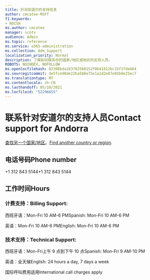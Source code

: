 ```yaml
---
title: 针对安道尔的支持信息
author: cmcatee-MSFT
f1.keywords:
- NOCSH
ms.author: cmcatee
manager: scotv
audience: Admin
ms.topic: reference
ms.service: o365-administration
ms.collection: Adm_Support
localization_priority: Normal
description: 了解如何联系你的国家/地区或地区的支持人员。
ROBOTS: NOINDEX, NOFOLLOW
ms.openlocfilehash: 02308bda163702560152f8641812bc15f1fde864
ms.sourcegitcommit: de5fce90de22ba588e75e1a1d2e87e03b9e25ec7
ms.translationtype: MT
ms.contentlocale: zh-CN
ms.lasthandoff: 05/10/2021
ms.locfileid: "52296655"
---
```

# <a name="contact-support-for-andorra"></a><span data-ttu-id="03b5b-103">联系针对安道尔的支持人员</span><span class="sxs-lookup"><span data-stu-id="03b5b-103">Contact support for Andorra</span></span>

<span data-ttu-id="03b5b-104">[查找另一个国家/地区](../../business-video/get-help-support.md)。</span><span class="sxs-lookup"><span data-stu-id="03b5b-104">[Find another country or region](../../business-video/get-help-support.md).</span></span>

## <a name="phone-number"></a><span data-ttu-id="03b5b-105">电话号码</span><span class="sxs-lookup"><span data-stu-id="03b5b-105">Phone number</span></span>
<span data-ttu-id="03b5b-106">+1 312 843 5144</span><span class="sxs-lookup"><span data-stu-id="03b5b-106">+1 312 843 5144</span></span>

## <a name="hours"></a><span data-ttu-id="03b5b-107">工作时间</span><span class="sxs-lookup"><span data-stu-id="03b5b-107">Hours</span></span>
### <a name="billing-support"></a><span data-ttu-id="03b5b-108">计费支持：</span><span class="sxs-lookup"><span data-stu-id="03b5b-108">Billing Support:</span></span>

<span data-ttu-id="03b5b-109">西班牙语：Mon-Fri 10 AM-6 PM</span><span class="sxs-lookup"><span data-stu-id="03b5b-109">Spanish: Mon-Fri 10 AM-6 PM</span></span>

<span data-ttu-id="03b5b-110">英语：Mon-Fri 10 AM-6 PM</span><span class="sxs-lookup"><span data-stu-id="03b5b-110">English: Mon-Fri 10 AM-6 PM</span></span>

### <a name="technical-support"></a><span data-ttu-id="03b5b-111">技术支持：</span><span class="sxs-lookup"><span data-stu-id="03b5b-111">Technical Support:</span></span>

<span data-ttu-id="03b5b-112">西班牙语：Mon-Fri上午 9 点到下午 10 点</span><span class="sxs-lookup"><span data-stu-id="03b5b-112">Spanish: Mon-Fri 9 AM-10 PM</span></span>

<span data-ttu-id="03b5b-113">英语：全天候</span><span class="sxs-lookup"><span data-stu-id="03b5b-113">English: 24 hours a day, 7 days a week</span></span>

<span data-ttu-id="03b5b-114">国际呼叫费用适用</span><span class="sxs-lookup"><span data-stu-id="03b5b-114">International call charges apply</span></span>
